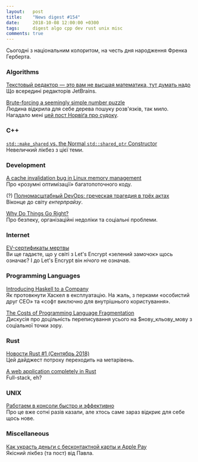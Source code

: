 ```yaml
---
layout:   post
title:    "News digest #154"
date:     2018-10-08 12:00:00 +0300
tags:     digest algo cpp dev rust unix misc
comments: true
---
```


Сьогодні з національним колоритом, на честь дня народження Френка Герберта.

### Algorithms

[Текстовый редактор — это вам не высшая математика, тут думать надо](https://habr.com/company/jugru/blog/424763/)<br/>
Що всередині редакторів JetBrains.

[Brute-forcing a seemingly simple number puzzle](https://www.nurkiewicz.com/2018/09/brute-forcing-seemingly-simple-number.html)<br/>
Людина відкрила для себе дерева пошуку розв'язків, так мило. Нагадало мені [цей пост Норвіґа про судоку](http://norvig.com/sudoku.html).

### C++

[`std::make_shared` vs. the Normal `std::shared_ptr` Constructor](https://arne-mertz.de/2018/09/make_shared-vs-the-normal-shared_ptr-constructor/)<br/>
Невеличкий лікбез з цієї теми.

### Development

[A cache invalidation bug in Linux memory management](https://googleprojectzero.blogspot.com/2018/09/a-cache-invalidation-bug-in-linux.html)<br/>
Про «розумні оптимізації» багатопоточного коду.

(?) [Полномасштабный DevOps: греческая трагедия в трёх актах](https://habr.com/company/jugru/blog/425115/)<br/>
Віконце до світу _ентерпрайзу_.

[Why Do Things Go Right?](https://web.archive.org/web/20181001110144/http://www.safetydifferently.com/why-do-things-go-right/)<br/>
Про безпеку, організаційні недоліки та соціальні проблеми.

### Internet

[EV-сертификаты мертвы](https://habr.com/post/425261/)<br/>
Ви ще гадаєте, що у світі з Let's Encrypt «зелений замочок» щось означає? І до Let's Encrypt він _нічого_ не означав.

### Programming Languages

[Introducing Haskell to a Company](https://alasconnect.github.io/blog/posts/2018-10-02-introducing-haskell-to-a-company.html)<br/>
Як протовкнути Хаскел в експлуатацію. На жаль, з перками «особистий друг CEO» та «софт виключно для внутрішнього користування».

[The Costs of Programming Language Fragmentation](https://news.ycombinator.com/item?id=18119077)<br/>
Дискусія про доцільність переписування усього на $нову_кльову_мову з соціальної точки зору.

### Rust

[Новости Rust #1 (Сентябрь 2018)](https://habr.com/post/425005/)<br/>
Цей дайджест потроху переходить на метарівень.

[A web application completely in Rust](https://medium.com/@saschagrunert/a-web-application-completely-in-rust-6f6bdb6c4471)<br/>
Full-stack, eh?

### UNIX

[Работаем в консоли быстро и эффективно](https://habr.com/post/425137/)<br/>
Про це вже сотні разів казали, але хтось саме зараз відкриє для себе щось нове.

### Miscellaneous

[Как украсть деньги с бесконтактной карты и Apple Pay](https://habr.com/post/422551/)<br/>
Якісний лікбез (та пост) від Павла.
